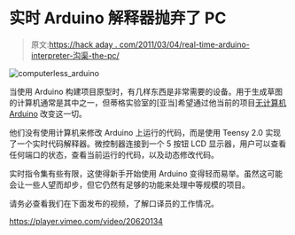 # 实时 Arduino 解释器抛弃了 PC

> 原文:[https://hack aday . com/2011/03/04/real-time-arduino-interpreter-沟渠-the-pc/](https://hackaday.com/2011/03/04/real-time-arduino-interpreter-ditches-the-pc/)

![computerless_arduino](../Images/6373b4c11de15ac21a47ccd6bcf05779.png "computerless_arduino")

当使用 Arduino 构建项目原型时，有几样东西是非常需要的设备。用于生成草图的计算机通常是其中之一，但蒂格实验室的[亚当]希望通过他当前的项目[无计算机 Arduino](http://labs.teague.com/?p=933) 改变这一切。

他们没有使用计算机来修改 Arduino 上运行的代码，而是使用 Teensy 2.0 实现了一个实时代码解释器。微控制器连接到一个 5 按钮 LCD 显示器，用户可以查看任何端口的状态，查看当前运行的代码，以及动态修改代码。

实时指令集有些有限，这使得新手开始使用 Arduino 变得轻而易举。虽然这可能会让一些人望而却步，但它仍然有足够的功能来处理中等规模的项目。

请务必查看我们在下面发布的视频，了解口译员的工作情况。

<https://player.vimeo.com/video/20620134>

</div> </body> </html>